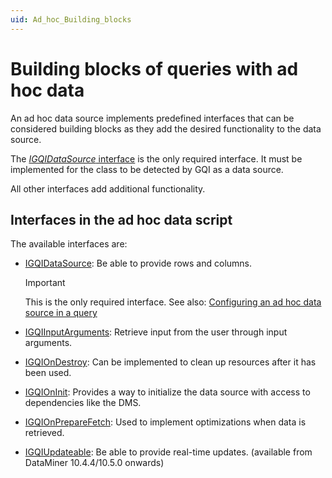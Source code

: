 ```yaml
---
uid: Ad_hoc_Building_blocks
---
```


# Building blocks of queries with ad hoc data

An ad hoc data source implements predefined interfaces that can be considered building blocks as they add the desired functionality to the data source.

The [*IGQIDataSource* interface](xref:GQI_IGQIDataSource) is the only required interface. It must be implemented for the class to be detected by GQI as a data source.

All other interfaces add additional functionality.

## Interfaces in the ad hoc data script

The available interfaces are:

- [IGQIDataSource](xref:GQI_IGQIDataSource): Be able to provide rows and columns.

  > [!IMPORTANT]
  > This is the only required interface. See also: [Configuring an ad hoc data source in a query](xref:Configuring_an_ad_hoc_data_source_in_a_query)

- [IGQIInputArguments](xref:GQI_IGQIInputArguments): Retrieve input from the user through input arguments.

- [IGQIOnDestroy](xref:GQI_IGQIOnDestroy): Can be implemented to clean up resources after it has been used.

- [IGQIOnInit](xref:GQI_IGQIOnInit): Provides a way to initialize the data source with access to dependencies like the DMS.

- [IGQIOnPrepareFetch](xref:GQI_IGQIOnPrepareFetch): Used to implement optimizations when data is retrieved.

- [IGQIUpdateable](xref:GQI_IGQIUpdateable): Be able to provide real-time updates. (available from DataMiner 10.4.4/10.5.0 onwards<!-- RN 38643 -->)